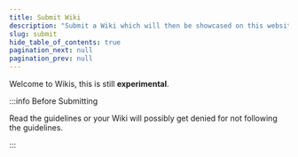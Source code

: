 ```yaml
---
title: Submit Wiki
description: "Submit a Wiki which will then be showcased on this website!"
slug: submit
hide_table_of_contents: true
pagination_next: null
pagination_prev: null
--- 
```


Welcome to Wikis, this is still **experimental**.

:::info Before Submitting

Read the guidelines or your Wiki will possibly get denied for not following the guidelines.

:::


<div>
    <SubmitForm />
</div>